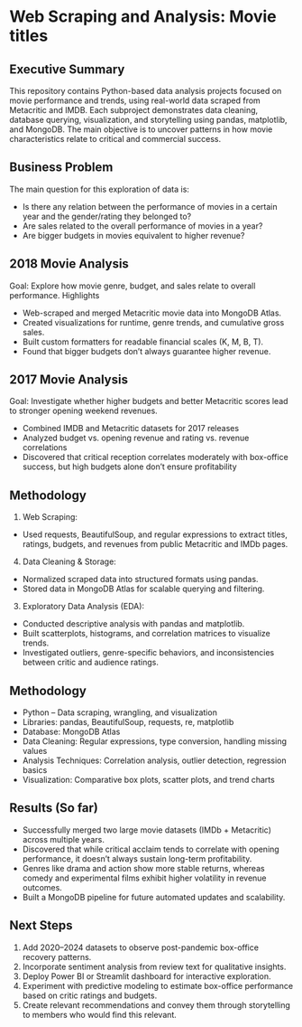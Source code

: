 # **Web Scraping and Analysis: Movie titles**

## **Executive Summary**

This repository contains Python-based data analysis projects focused on movie performance and trends, using real-world data scraped from Metacritic and IMDB. Each subproject demonstrates data cleaning, database querying, visualization, and storytelling using pandas, matplotlib, and MongoDB. The main objective is to uncover patterns in how movie characteristics relate to critical and commercial success.

## **Business Problem**

The main question for this exploration of data is:
- Is there any relation between the performance of movies in a certain year and the gender/rating they belonged to?
- Are sales related to the overall performance of movies in a year?
- Are bigger budgets in movies equivalent to higher revenue?

## **2018 Movie Analysis**

Goal: Explore how movie genre, budget, and sales relate to overall performance.
Highlights
- Web-scraped and merged Metacritic movie data into MongoDB Atlas.
- Created visualizations for runtime, genre trends, and cumulative gross sales.
- Built custom formatters for readable financial scales (K, M, B, T).
- Found that bigger budgets don’t always guarantee higher revenue.

## **2017 Movie Analysis**

Goal: Investigate whether higher budgets and better Metacritic scores lead to stronger opening weekend revenues.
- Combined IMDB and Metacritic datasets for 2017 releases
- Analyzed budget vs. opening revenue and rating vs. revenue correlations
- Discovered that critical reception correlates moderately with box-office success, but high budgets alone don’t ensure profitability

## **Methodology**
1. Web Scraping:
  - Used requests, BeautifulSoup, and regular expressions to extract titles, ratings, budgets, and revenues from public Metacritic and IMDb pages.
4. Data Cleaning & Storage:
  - Normalized scraped data into structured formats using pandas.
  - Stored data in MongoDB Atlas for scalable querying and filtering.
3. Exploratory Data Analysis (EDA):
  - Conducted descriptive analysis with pandas and matplotlib.
  - Built scatterplots, histograms, and correlation matrices to visualize trends.
  - Investigated outliers, genre-specific behaviors, and inconsistencies between critic and audience ratings.

## **Methodology**
- Python – Data scraping, wrangling, and visualization
- Libraries: pandas, BeautifulSoup, requests, re, matplotlib
- Database: MongoDB Atlas
- Data Cleaning: Regular expressions, type conversion, handling missing values
- Analysis Techniques: Correlation analysis, outlier detection, regression basics
- Visualization: Comparative box plots, scatter plots, and trend charts

## **Results (So far)**
- Successfully merged two large movie datasets (IMDb + Metacritic) across multiple years.
- Discovered that while critical acclaim tends to correlate with opening performance, it doesn’t always sustain long-term profitability.
- Genres like drama and action show more stable returns, whereas comedy and experimental films exhibit higher volatility in revenue outcomes.
- Built a MongoDB pipeline for future automated updates and scalability.

## **Next Steps**
1. Add 2020–2024 datasets to observe post-pandemic box-office recovery patterns.
2. Incorporate sentiment analysis from review text for qualitative insights.
3. Deploy Power BI or Streamlit dashboard for interactive exploration.
4. Experiment with predictive modeling to estimate box-office performance based on critic ratings and budgets.
5. Create relevant recommendations and convey them through storytelling to members who would find this relevant.

